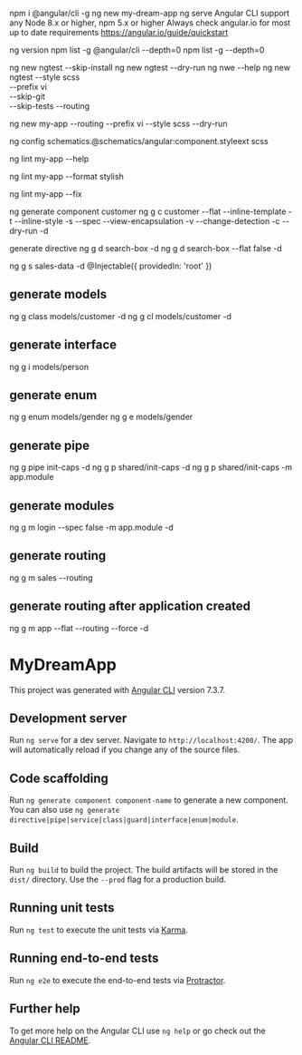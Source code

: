 npm i @angular/cli -g
ng new my-dream-app
ng serve
Angular CLI support any Node 8.x or higher, npm 5.x or higher
Always check angular.io for most up to date requirements
https://angular.io/guide/quickstart

ng version
npm list -g @angular/cli --depth=0
npm list -g --depth=0

ng new ngtest --skip-install
ng new ngtest --dry-run
ng nwe --help
ng new ngtest --style scss  
              --prefix vi  
              --skip-git  
              --skip-tests 
              --routing

ng new my-app --routing
              --prefix vi
              --style scss
              --dry-run

ng config schematics.@schematics/angular:component.styleext scss

ng lint my-app --help

ng lint my-app --format stylish

ng lint my-app --fix

ng generate component customer
ng g c customer
--flat
--inline-template    -t
--inline-style       -s
--spec
--view-encapsulation -v
--change-detection   -c
--dry-run            -d

generate directive 
ng g d search-box -d
ng g d search-box --flat false -d

ng g s sales-data -d
@Injectable({
  providedIn: 'root'
})

## generate models
ng g class models/customer -d
ng g cl models/customer -d

## generate interface
ng g i models/person

## generate enum
ng g enum models/gender
ng g e models/gender

## generate pipe
ng g pipe init-caps -d
ng g p shared/init-caps -d
ng g p shared/init-caps -m app.module

## generate modules
ng g m login --spec false -m app.module -d

## generate routing
ng g m sales --routing

## generate routing after application created
ng g m app --flat  --routing --force  -d

# MyDreamApp

This project was generated with [Angular CLI](https://github.com/angular/angular-cli) version 7.3.7.

## Development server

Run `ng serve` for a dev server. Navigate to `http://localhost:4200/`. The app will automatically reload if you change any of the source files.

## Code scaffolding

Run `ng generate component component-name` to generate a new component. You can also use `ng generate directive|pipe|service|class|guard|interface|enum|module`.

## Build

Run `ng build` to build the project. The build artifacts will be stored in the `dist/` directory. Use the `--prod` flag for a production build.

## Running unit tests

Run `ng test` to execute the unit tests via [Karma](https://karma-runner.github.io).

## Running end-to-end tests

Run `ng e2e` to execute the end-to-end tests via [Protractor](http://www.protractortest.org/).

## Further help

To get more help on the Angular CLI use `ng help` or go check out the [Angular CLI README](https://github.com/angular/angular-cli/blob/master/README.md).
